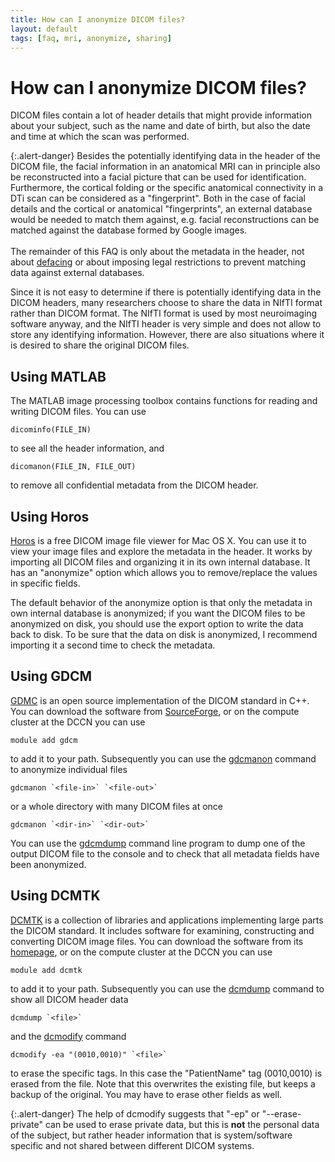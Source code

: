 ```yaml
---
title: How can I anonymize DICOM files?
layout: default
tags: [faq, mri, anonymize, sharing]
---
```


# How can I anonymize DICOM files?

DICOM files contain a lot of header details that might provide information about your subject, such as the name and date of birth, but also the date and time at which the scan was performed.

{:.alert-danger}
Besides the potentially identifying data in the header of the DICOM file, the facial information in an anatomical MRI can in principle also be reconstructed into a facial picture that can be used for identification. Furthermore, the cortical folding or the specific anatomical connectivity in a DTi scan can be considered as a "fingerprint". Both in the case of facial details and the cortical or anatomical "fingerprints", an external database would be needed to match them against, e.g. facial reconstructions can be matched against the database formed by Google images.
<br/>
<br/>
The remainder of this FAQ is only about the metadata in the header, not about [defacing](/faq/how_can_i_anonymize_an_anatomical_mri) or about imposing legal restrictions to prevent matching data against external databases.

Since it is not easy to determine if there is potentially identifying data in the DICOM headers, many researchers choose to share the data in NIfTI format rather than DICOM format. The NIfTI format is used by most neuroimaging software anyway, and the NIfTI header is very simple and does not allow to store any identifying information. However, there are also situations where it is desired to share the original DICOM files.  

## Using MATLAB

The MATLAB image processing toolbox contains functions for reading and writing DICOM files. You can use

    dicominfo(FILE_IN)

to see all the header information, and

    dicomanon(FILE_IN, FILE_OUT)

to remove all confidential metadata from the DICOM header.

## Using Horos

[Horos](https://www.horosproject.org) is a free DICOM image file viewer for Mac OS X. You can use it to view your image files and explore the metadata in the header. It works by importing all DICOM files and organizing it in its own internal database.  It has an "anonymize" option which allows you to remove/replace the values in specific fields.

The default behavior of the anonymize option is that only the metadata in own internal database is anonymized; if you want the DICOM files to be anonymized on disk, you should use the export option to write the data back to disk. To be sure that the data on disk is anonymized, I recommend importing it a second time to check the metadata.

## Using GDCM

[GDMC](http://gdcm.sourceforge.net/wiki/index.php/Main_Page) is an open source implementation of the DICOM standard in C++. You can download the software from [SourceForge](http://gdcm.sourceforge.net), or on the compute cluster at the DCCN you can use

    module add gdcm

to add it to your path. Subsequently you can use the [gdcmanon](http://gdcm.sourceforge.net/html/gdcmanon.html) command to anonymize individual files

    gdcmanon `<file-in>` `<file-out>`

or a whole directory with many DICOM files at once

    gdcmanon `<dir-in>` `<dir-out>`

You can use the [gdcmdump](http://gdcm.sourceforge.net/html/gdcmdump.html) command line program to dump one of the output DICOM file to the console and to check that all metadata fields have been anonymized.

## Using DCMTK

[DCMTK](http://www.dcmtk.org) is a collection of libraries and applications implementing large parts the DICOM standard. It includes software for examining, constructing and converting DICOM image files. You can download the software from its [homepage](http://www.dcmtk.org), or on the compute cluster at the DCCN you can use

    module add dcmtk

to add it to your path. Subsequently you can use the [dcmdump](http://support.dcmtk.org/docs/dcmdump.html) command to show all DICOM header data

    dcmdump `<file>`

and the [dcmodify](http://support.dcmtk.org/docs/dcmodify.html) command

    dcmodify -ea "(0010,0010)" `<file>`

to erase the specific tags. In this case the "PatientName" tag (0010,0010) is erased from the file. Note that this overwrites the existing file, but keeps a backup of the original. You may have to erase other fields as well.

{:.alert-danger}
The help of dcmodify suggests that "-ep" or "--erase-private" can be used to erase private data, but this is **not** the personal data of the subject, but rather header information that is system/software specific and not shared between different DICOM systems.
